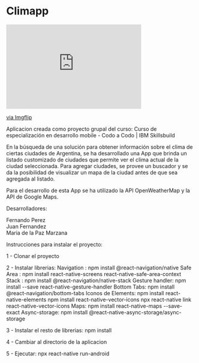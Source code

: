 ﻿# Climapp
 
 <div style="width:360px;max-width:100%;"><div style="height:0;padding-bottom:62.5%;position:relative;"><iframe width="360" height="225" style="position:absolute;top:0;left:0;width:100%;height:100%;" frameBorder="0" src="https://imgflip.com/embed/5vtq9p"></iframe></div><p><a href="https://imgflip.com/gif/5vtq9p">via Imgflip</a></p></div>

Aplicacion creada como proyecto grupal del curso:
Curso de especialización en desarrollo mobile - Codo a Codo | IBM Skillsbuild

En la búsqueda de una solución para obtener información sobre el clima de ciertas ciudades de Argentina, se ha desarrollado una App que brinda un listado customizado de ciudades que permite ver el clima actual de la ciudad seleccionada. Para agregar ciudades, se provee un buscador y se da la posibilidad de visualizar un mapa de la ciudad antes de que sea agregada al listado.

Para el desarrollo de esta App se ha utilizado la API OpenWeatherMap y la API de Google Maps.

Desarrolladores:

Fernando Perez\
Juan Fernandez\
Maria de la Paz Marzana

Instrucciones para instalar el proyecto:

1 - Clonar el proyecto

2 - Instalar librerias:
Navigation : npm install @react-navigation/native
Safe Area : npm install react-native-screens react-native-safe-area-context
Stack : npm install @react-navigation/native-stack
Gesture handler: npm install --save react-native-gesture-handler
Bottom Tabs: npm install @react-navigation/bottom-tabs
Iconos de Elements: npm install react-native-elements
npm install react-native-vector-icons
npx react-native link react-native-vector-icons
Maps: npm install react-native-maps --save-exact
Async-storage: npm install @react-native-async-storage/async-storage

3 - Instalar el resto de librerias: npm install

4 - Cambiar al directorio de la aplicacion

5 - Ejecutar: npx react-native run-android
